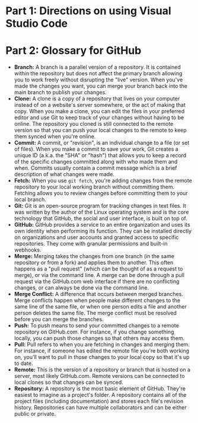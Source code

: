# Part 1: Directions on using Visual Studio Code


# Part 2: Glossary for GitHub
- **Branch:**
  A branch is a parallel version of a repository. It is contained within the repository but does not affect the primary branch allowing you to work freely without disrupting the "live" version. When you've made the changes you want, you can merge your branch back into the main branch to publish your changes.
- **Clone:**
  A clone is a copy of a repository that lives on your computer instead of on a website's server somewhere, or the act of making that copy. When you make a clone, you can edit the files in your preferred editor and use Git to keep track of your changes without having to be online. The repository you cloned is still connected to the remote version so that you can push your local changes to the remote to keep them synced when you're online.
- **Commit:**
  A commit, or "revision", is an individual change to a file (or set of files). When you make a commit to save your work, Git creates a unique ID (a.k.a. the "SHA" or "hash") that allows you to keep a record of the specific changes committed along with who made them and when. Commits usually contain a commit message which is a brief description of what changes were made.
- **Fetch:**
  When you use `git fetch`, you're adding changes from the remote repository to your local working branch without committing them. Fetching allows you to review changes before committing them to your local branch. 
- **Git:**
  Git is an open-source program for tracking changes in text files. It was written by the author of the Linux operating system and is the core technology that GitHub, the social and user interface, is built on top of.
- **GitHub:**
  GitHub provides a service to an entire organization and uses its own identity when performing its function. They can be installed directly on organizations and user accounts and granted access to specific repositories. They come with granular permissions and built-in webhooks.
- **Merge:**
  Merging takes the changes from one branch (in the same repository or from a fork) and applies them to another. This often happens as a "pull request" (which can be thought of as a request to merge), or via the command line. A merge can be done through a pull request via the GitHub.com web interface if there are no conflicting changes, or can always be done via the command line.
- **Merge Conflict:**
  A difference that occurs between merged branches. Merge conflicts happen when people make different changes to the same line of the same file, or when one person edits a file and another person deletes the same file. The merge conflict must be resolved before you can merge the branches.
- **Push:**
  To push means to send your committed changes to a remote repository on GitHub.com. For instance, if you change something locally, you can push those changes so that others may access them.
- **Pull:**
  Pull refers to when you are fetching in changes and merging them. For instance, if someone has edited the remote file you're both working on, you'll want to pull in those changes to your local copy so that it's up to date. 
- **Remote:**
  This is the version of a repository or branch that is hosted on a server, most likely GitHub.com. Remote versions can be connected to local clones so that changes can be synced.
- **Repository:**
  A repository is the most basic element of GitHub. They're easiest to imagine as a project's folder. A repository contains all of the project files (including documentation) and stores each file's revision history. Repositories can have multiple collaborators and can be either public or private.
